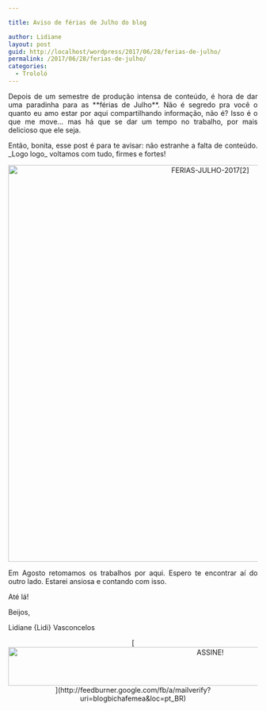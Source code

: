 ```yaml
---

title: Aviso de férias de Julho do blog

author: Lidiane
layout: post
guid: http://localhost/wordpress/2017/06/28/ferias-de-julho/
permalink: /2017/06/28/ferias-de-julho/
categories:
  - Trololó
---
```

<p align="justify">
  Depois de um semestre de produção intensa de conteúdo, é hora de dar uma paradinha para as **férias de Julho**. Não é segredo pra você o quanto eu amo estar por aqui compartilhando informação, não é? Isso é o que me move… mas há que se dar um tempo no trabalho, por mais delicioso que ele seja.
</p>

<p align="justify">
  Então, bonita, esse post é para te avisar: não estranhe a falta de conteúdo. _Logo logo_ voltamos com tudo, firmes e fortes!
</p>

<p align="center">
  <img class="alignnone size-full wp-image-13924" src="http://www.trololodemulher.com.br/blog/wp-content/uploads/2017/06/FERIAS-JULHO-20172.jpg" alt="FERIAS-JULHO-2017[2]" width="800" height="800" />
</p>

<p align="justify">
  Em Agosto retomamos os trabalhos por aqui. Espero te encontrar aí do outro lado. Estarei ansiosa e contando com isso.
</p>

<p align="justify">
  Até lá!
</p>

<p align="justify">
  Beijos,
</p>

<p align="justify">
  Lidiane {Lidi} Vasconcelos
</p>

<p align="center">
  [<img class="alignnone size-full wp-image-10439" src="http://www.trololodemulher.com.br/blog/wp-content/uploads/2014/09/ASSINE.png" alt="ASSINE!" width="800" height="78" />](http://feedburner.google.com/fb/a/mailverify?uri=blogbichafemea&loc=pt_BR) 
</p>